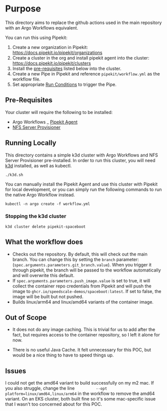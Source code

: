 # Purpose

This directory aims to replace the github actions used in the main repository with an Argo Workflows equivalent.

You can run this using Pipekit:

1. Create a new organization in Pipekit: https://docs.pipekit.io/pipekit/organizations
2. Create a cluster in the org and install pipekit agent into the cluster: https://docs.pipekit.io/pipekit/clusters
3. Install the [pre-requisites](#pre-requisites) listed below into the cluster.
4. Create a new Pipe in Pipekit and reference `pipekit/workflow.yml` as the workflow file.
5. Set appropriate [Run Conditions](https://docs.pipekit.io/pipekit/pipes/managing-pipes/run-conditions) to trigger the Pipe.

## Pre-Requisites
Your cluster will require the following to be installed:

- Argo Workflows
_ [Pipekit Agent](https://docs.pipekit.io/pipekit-agent/helm-chart)
- [NFS Server Provisioner](https://github.com/kubernetes-sigs/nfs-ganesha-server-and-external-provisioner)

## Running Locally
This directory contains a simple k3d cluster with Argo Workflows and NFS Server Provisioner pre-installed. In order to run this cluster, you will need [k3d](https://k3d.io/) installed, as well as kubectl.

`./k3d.sh`

You can manually install the Pipekit Agent and use this cluster with Pipekit for local development, or you can simply run the following commands to run the native Argo Workflow instead.

`kubectl -n argo create -f workflow.yml`

### Stopping the k3d cluster
`k3d cluster delete pipekit-spaceboot`


## What the workflow does

- Checks out the repository. By default, this will check out the main branch. You can change this by setting the `branch` parameter: (`spec.arguments.parameters.git_branch.value`). When you trigger it through pipekit, the branch will be passed to the workflow automatically and will overwrite this default.
- If `spec.arguments.parameters.push_image.value` is set to true, it will collect the container repo credentials from Pipekit and will push the image to `ghcr.io/speedscale-demos/spaceboot:latest`. If set to false, the image will be built but not pushed.
- Builds linux/arm64 and linux/amd64 variants of the container image.


## Out of Scope
- It does not do any image caching. This is trivial for us to add after the fact, but requires access to the container repository, so I left it alone for now.

- There is no useful Java Cache. It felt unnecessary for this POC, but would be a nice thing to have to speed things up.


## Issues
I could not get the amd64 variant to build successfully on my m2 mac. If you also struggle, change the line `          --opt platform=linux/amd64,linux/arm64 ` in the workflow to remove the amd64 variant. On an EKS cluster, both built fine so it's some mac-specific issue that I wasn't too concerned about for this POC.
